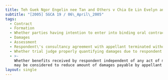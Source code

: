 ```yaml
---
title: Teh Guek Ngor Engelin nee Tan and Others v Chia Ee Lin Evelyn and Another
subtitle: "[2005] SGCA 19 / 06\_April\_2005"
tags:
  - Contract
  - Formation
  - Whether parties having intention to enter into binding oral contracts
  - Damages
  - Assessment
  - Respondent\'s consultancy agreement with appellant terminated without notice
  - Whether trial judge properly quantifying damages due to respondent
  - >-
    Whether benefits received by respondent independent of any act of mitigation
    may be considered to reduce amount of damages payable by appellant
layout: single
---
```


